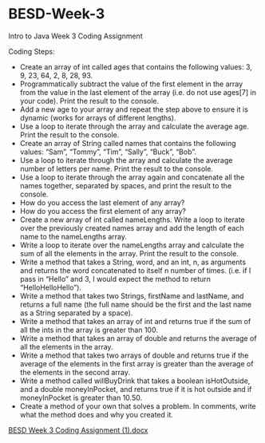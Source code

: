 # BESD-Week-3
Intro to Java Week 3 Coding Assignment

Coding Steps:

- Create an array of int called ages that contains the following values: 3, 9, 23, 64, 2, 8, 28, 93.
- Programmatically subtract the value of the first element in the array from the value in the last element of the array (i.e. do not use ages[7] in your code). Print the result to the console.
- Add a new age to your array and repeat the step above to ensure it is dynamic (works for arrays of different lengths).
- Use a loop to iterate through the array and calculate the average age. Print the result to the console.
- Create an array of String called names that contains the following values: “Sam”, “Tommy”, “Tim”, “Sally”, “Buck”, “Bob”.
- Use a loop to iterate through the array and calculate the average number of letters per name. Print the result to the console.
- Use a loop to iterate through the array again and concatenate all the names together, separated by spaces, and print the result to the console.
- How do you access the last element of any array?
- How do you access the first element of any array?
- Create a new array of int called nameLengths. Write a loop to iterate over the previously created names array and add the length of each name to the nameLengths array.
- Write a loop to iterate over the nameLengths array and calculate the sum of all the elements in the array. Print the result to the console.
- Write a method that takes a String, word, and an int, n, as arguments and returns the word concatenated to itself n number of times. (i.e. if I pass in “Hello” and 3, I would expect the method to return “HelloHelloHello”).
- Write a method that takes two Strings, firstName and lastName, and returns a full name (the full name should be the first and the last name as a String separated by a space).
- Write a method that takes an array of int and returns true if the sum of all the ints in the array is greater than 100.
- Write a method that takes an array of double and returns the average of all the elements in the array.
- Write a method that takes two arrays of double and returns true if the average of the elements in the first array is greater than the average of the elements in the second array.
- Write a method called willBuyDrink that takes a boolean isHotOutside, and a double moneyInPocket, and returns true if it is hot outside and if moneyInPocket is greater than 10.50.
- Create a method of your own that solves a problem. In comments, write what the method does and why you created it.



[BESD Week 3 Coding Assignment (1).docx](https://github.com/jprengaman/BESD-Week-3/files/8744751/BESD.Week.3.Coding.Assignment.1.docx)
